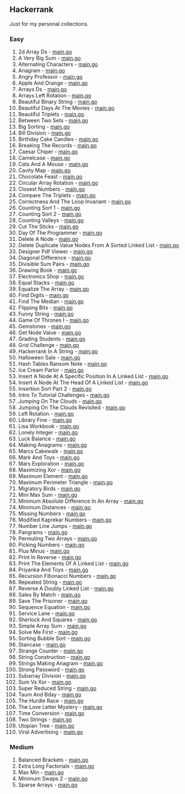 ## Hackerrank

Just for my personal collections.

<!-- start dictionary -->

### Easy 
1. 2d Array Ds - [main.go](easy/2d-array-ds/main.go)
2. A Very Big Sum - [main.go](easy/a-very-big-sum/main.go)
3. Alternating Characters - [main.go](easy/alternating-characters/main.go)
4. Anagram - [main.go](easy/anagram/main.go)
5. Angry Professor - [main.go](easy/angry-professor/main.go)
6. Apple And Orange - [main.go](easy/apple-and-orange/main.go)
7. Arrays Ds - [main.go](easy/arrays-ds/main.go)
8. Arrays Left Rotation - [main.go](easy/arrays-left-rotation/main.go)
9. Beautiful Binary String - [main.go](easy/beautiful-binary-string/main.go)
10. Beautiful Days At The Movies - [main.go](easy/beautiful-days-at-the-movies/main.go)
11. Beautiful Triplets - [main.go](easy/beautiful-triplets/main.go)
12. Between Two Sets - [main.go](easy/between-two-sets/main.go)
13. Big Sorting - [main.go](easy/big-sorting/main.go)
14. Bill Division - [main.go](easy/bill-division/main.go)
15. Birthday Cake Candles - [main.go](easy/birthday-cake-candles/main.go)
16. Breaking The Records - [main.go](easy/breaking-the-records/main.go)
17. Caesar Chiper - [main.go](easy/caesar-chiper/main.go)
18. Camelcase - [main.go](easy/camelcase/main.go)
19. Cats And A Mouse - [main.go](easy/cats-and-a-mouse/main.go)
20. Cavity Map - [main.go](easy/cavity-map/main.go)
21. Chocolate Feast - [main.go](easy/chocolate-feast/main.go)
22. Circular Array Rotation - [main.go](easy/circular-array-rotation/main.go)
23. Closest Numbers - [main.go](easy/closest-numbers/main.go)
24. Compare The Triplets - [main.go](easy/compare-the-triplets/main.go)
25. Correctness And The Loop Invariant - [main.go](easy/correctness-and-the-loop-invariant/main.go)
26. Counting Sort 1 - [main.go](easy/counting-sort-1/main.go)
27. Counting Sort 2 - [main.go](easy/counting-sort-2/main.go)
28. Counting Valleys - [main.go](easy/counting-valleys/main.go)
29. Cut The Sticks - [main.go](easy/cut-the-sticks/main.go)
30. Day Of The Programmer - [main.go](easy/day-of-the-programmer/main.go)
31. Delete A Node - [main.go](easy/delete-a-node/main.go)
32. Delete Duplicate Value Nodes From A Sorted Linked List - [main.go](easy/delete-duplicate-value-nodes-from-a-sorted-linked-list/main.go)
33. Designer Pdf Viewer - [main.go](easy/designer-pdf-viewer/main.go)
34. Diagonal Difference - [main.go](easy/diagonal-difference/main.go)
35. Divisible Sum Pairs - [main.go](easy/divisible-sum-pairs/main.go)
36. Drawing Book - [main.go](easy/drawing-book/main.go)
37. Electronics Shop - [main.go](easy/electronics-shop/main.go)
38. Equal Stacks - [main.go](easy/equal-stacks/main.go)
39. Equalize The Array - [main.go](easy/equalize-the-array/main.go)
40. Find Digits - [main.go](easy/find-digits/main.go)
41. Find The Median - [main.go](easy/find-the-median/main.go)
42. Flipping Bits - [main.go](easy/flipping-bits/main.go)
43. Funny String - [main.go](easy/funny-string/main.go)
44. Game Of Thrones I - [main.go](easy/game-of-thrones-i/main.go)
45. Gemstones - [main.go](easy/gemstones/main.go)
46. Get Node Value - [main.go](easy/get-node-value/main.go)
47. Grading Students - [main.go](easy/grading-students/main.go)
48. Grid Challenge - [main.go](easy/grid-challenge/main.go)
49. Hackerrank In A String - [main.go](easy/hackerrank-in-a-string/main.go)
50. Halloween Sale - [main.go](easy/halloween-sale/main.go)
51. Hash Tables Ransom Note - [main.go](easy/hash-tables-ransom-note/main.go)
52. Ice Cream Parlor - [main.go](easy/ice-cream-parlor/main.go)
53. Insert A Node At A Specific Position In A Linked List - [main.go](easy/insert-a-node-at-a-specific-position-in-a-linked-list/main.go)
54. Insert A Node At The Head Of A Linked List - [main.go](easy/insert-a-node-at-the-head-of-a-linked-list/main.go)
55. Insertion Sort Part 2 - [main.go](easy/insertion-sort-part-2/main.go)
56. Intro To Tutorial Challenges - [main.go](easy/intro-to-tutorial-challenges/main.go)
57. Jumping On The Clouds - [main.go](easy/jumping-on-the-clouds/main.go)
58. Jumping On The Clouds Revisited - [main.go](easy/jumping-on-the-clouds-revisited/main.go)
59. Left Rotation - [main.go](easy/left-rotation/main.go)
60. Library Fine - [main.go](easy/library-fine/main.go)
61. Lisa Workbook - [main.go](easy/lisa-workbook/main.go)
62. Lonely Integer - [main.go](easy/lonely-integer/main.go)
63. Luck Balance - [main.go](easy/luck-balance/main.go)
64. Making Anagrams - [main.go](easy/making-anagrams/main.go)
65. Marcs Cakewalk - [main.go](easy/marcs-cakewalk/main.go)
66. Mark And Toys - [main.go](easy/mark-and-toys/main.go)
67. Mars Exploration - [main.go](easy/mars-exploration/main.go)
68. Maximizing Xor - [main.go](easy/maximizing-xor/main.go)
69. Maximum Element - [main.go](easy/maximum-element/main.go)
70. Maximum Perimeter Triangle - [main.go](easy/maximum-perimeter-triangle/main.go)
71. Migratory Birds - [main.go](easy/migratory-birds/main.go)
72. Mini Max Sum - [main.go](easy/mini-max-sum/main.go)
73. Minimum Absolute Difference In An Array - [main.go](easy/minimum-absolute-difference-in-an-array/main.go)
74. Minimum Distances - [main.go](easy/minimum-distances/main.go)
75. Missing Numbers - [main.go](easy/missing-numbers/main.go)
76. Modified Kaprekar Numbers - [main.go](easy/modified-kaprekar-numbers/main.go)
77. Number Line Jumps - [main.go](easy/number-line-jumps/main.go)
78. Pangrams - [main.go](easy/pangrams/main.go)
79. Permuting Two Arrays - [main.go](easy/permuting-two-arrays/main.go)
80. Picking Numbers - [main.go](easy/picking-numbers/main.go)
81. Plus Minus - [main.go](easy/plus-minus/main.go)
82. Print In Reverse - [main.go](easy/print-in-reverse/main.go)
83. Print The Elements Of A Linked List - [main.go](easy/print-the-elements-of-a-linked-list/main.go)
84. Priyanka And Toys - [main.go](easy/priyanka-and-toys/main.go)
85. Recursion Fibonacci Numbers - [main.go](easy/recursion-fibonacci-numbers/main.go)
86. Repeated String - [main.go](easy/repeated-string/main.go)
87. Reverse A Doubly Linked List - [main.go](easy/reverse-a-doubly-linked-list/main.go)
88. Sales By Match - [main.go](easy/sales-by-match/main.go)
89. Save The Prisoner - [main.go](easy/save-the-prisoner/main.go)
90. Sequence Equation - [main.go](easy/sequence-equation/main.go)
91. Service Lane - [main.go](easy/service-lane/main.go)
92. Sherlock And Squares - [main.go](easy/sherlock-and-squares/main.go)
93. Simple Array Sum - [main.go](easy/simple-array-sum/main.go)
94. Solve Me First - [main.go](easy/solve-me-first/main.go)
95. Sorting Bubble Sort - [main.go](easy/sorting-bubble-sort/main.go)
96. Staircase - [main.go](easy/staircase/main.go)
97. Strange Counter - [main.go](easy/strange-counter/main.go)
98. String Construction - [main.go](easy/string-construction/main.go)
99. Strings Making Anagram - [main.go](easy/strings-making-anagram/main.go)
100. Strong Password - [main.go](easy/strong-password/main.go)
101. Subarray Division - [main.go](easy/subarray-division/main.go)
102. Sum Vs Xor - [main.go](easy/sum-vs-xor/main.go)
103. Super Reduced String - [main.go](easy/super-reduced-string/main.go)
104. Taum And Bday - [main.go](easy/taum-and-bday/main.go)
105. The Hurdle Race - [main.go](easy/the-hurdle-race/main.go)
106. The Love Letter Mystery - [main.go](easy/the-love-letter-mystery/main.go)
107. Time Conversion - [main.go](easy/time-conversion/main.go)
108. Two Strings - [main.go](easy/two-strings/main.go)
109. Utopian Tree - [main.go](easy/utopian-tree/main.go)
110. Viral Advertising - [main.go](easy/viral-advertising/main.go)


### Medium 
1. Balanced Brackets - [main.go](medium/balanced-brackets/main.go)
2. Extra Long Factorials - [main.go](medium/extra-long-factorials/main.go)
3. Max Min - [main.go](medium/max-min/main.go)
4. Minimum Swaps 2 - [main.go](medium/minimum-swaps-2/main.go)
5. Sparse Arrays - [main.go](medium/sparse-arrays/main.go)

<!-- end dictionary -->
